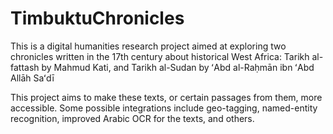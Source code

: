 # TimbuktuChronicles
This is a digital humanities research project aimed at exploring two chronicles written in the 17th century about historical West Africa: Tarikh al-fattash by Mahmud Kati, and Tarikh al-Sudan by ʻAbd al-Raḥmān ibn ʻAbd Allāh Saʻdī

This project aims to make these texts, or certain passages from them, more accessible. Some possible integrations include geo-tagging, named-entity recognition, improved Arabic OCR for the texts, and others.
